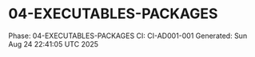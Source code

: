 # 04-EXECUTABLES-PACKAGES
Phase: 04-EXECUTABLES-PACKAGES
CI: CI-AD001-001
Generated: Sun Aug 24 22:41:05 UTC 2025

